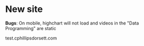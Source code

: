 # New site

**Bugs**: On mobile, highchart will not load and videos in the "Data Programming" are static  

test.cphillipsdorsett.com
